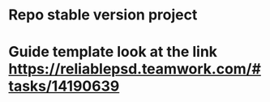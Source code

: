 # Repo stable version project
# Guide template look at the link https://reliablepsd.teamwork.com/#tasks/14190639